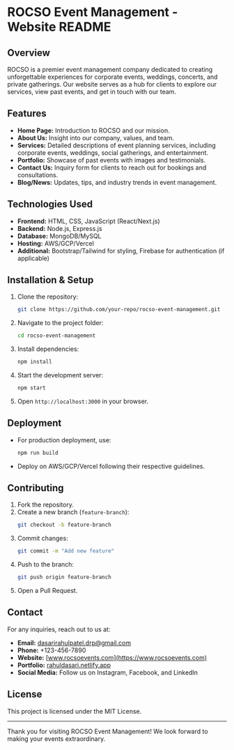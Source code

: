 # ROCSO Event Management - Website README

## Overview
ROCSO is a premier event management company dedicated to creating unforgettable experiences for corporate events, weddings, concerts, and private gatherings. Our website serves as a hub for clients to explore our services, view past events, and get in touch with our team.

## Features
- **Home Page:** Introduction to ROCSO and our mission.
- **About Us:** Insight into our company, values, and team.
- **Services:** Detailed descriptions of event planning services, including corporate events, weddings, social gatherings, and entertainment.
- **Portfolio:** Showcase of past events with images and testimonials.
- **Contact Us:** Inquiry form for clients to reach out for bookings and consultations.
- **Blog/News:** Updates, tips, and industry trends in event management.

## Technologies Used
- **Frontend:** HTML, CSS, JavaScript (React/Next.js)
- **Backend:** Node.js, Express.js
- **Database:** MongoDB/MySQL
- **Hosting:** AWS/GCP/Vercel
- **Additional:** Bootstrap/Tailwind for styling, Firebase for authentication (if applicable)

## Installation & Setup
1. Clone the repository:
   ```sh
   git clone https://github.com/your-repo/rocso-event-management.git
   ```
2. Navigate to the project folder:
   ```sh
   cd rocso-event-management
   ```
3. Install dependencies:
   ```sh
   npm install
   ```
4. Start the development server:
   ```sh
   npm start
   ```
5. Open `http://localhost:3000` in your browser.

## Deployment
- For production deployment, use:
   ```sh
   npm run build
   ```
- Deploy on AWS/GCP/Vercel following their respective guidelines.

## Contributing
1. Fork the repository.
2. Create a new branch (`feature-branch`):
   ```sh
   git checkout -b feature-branch
   ```
3. Commit changes:
   ```sh
   git commit -m "Add new feature"
   ```
4. Push to the branch:
   ```sh
   git push origin feature-branch
   ```
5. Open a Pull Request.

## Contact
For any inquiries, reach out to us at:
- **Email:** dasarirahulpatel.drp@gmail.com
- **Phone:** +123-456-7890
- **Website:** [www.rocsoevents.com](https://www.rocsoevents.com)
- **Portfolio:** [rahuldasari.netlify.app](https://rahuldasari.netlify.app/)
- **Social Media:** Follow us on Instagram, Facebook, and LinkedIn

## License
This project is licensed under the MIT License.

---

Thank you for visiting ROCSO Event Management! We look forward to making your events extraordinary.

